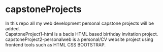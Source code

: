 # capstoneProjects
In this repo all my web development personal capstone projects will be added.
<br>
CapstoneProject1-html is a bacis HTML based birthday invitation project.
<br>
capstoneProject2-personalweb is a personal/CV website project using frontend tools such as HTML CSS BOOTSTRAP.